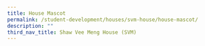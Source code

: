 ```yaml
---
title: House Mascot
permalink: /student-development/houses/svm-house/house-mascot/
description: ""
third_nav_title: Shaw Vee Meng House (SVM)
---
```

